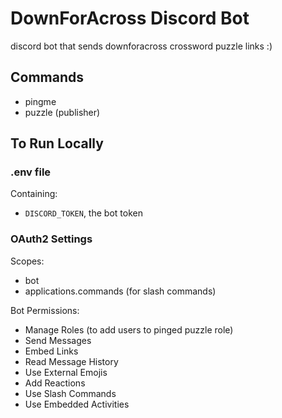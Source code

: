 # DownForAcross Discord Bot
discord bot that sends downforacross crossword puzzle links :) 

## Commands
- pingme
- puzzle (publisher)

## To Run Locally
### .env file 
Containing:
- `DISCORD_TOKEN`, the bot token

### OAuth2 Settings
Scopes:
- bot
- applications.commands (for slash commands)

Bot Permissions:
- Manage Roles (to add users to pinged puzzle role)
- Send Messages
- Embed Links
- Read Message History
- Use External Emojis
- Add Reactions
- Use Slash Commands
- Use Embedded Activities